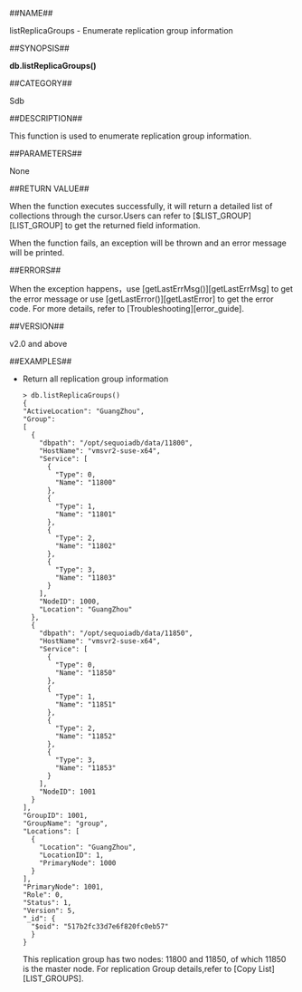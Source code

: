 ##NAME##

listReplicaGroups - Enumerate replication group information

##SYNOPSIS##

**db.listReplicaGroups()**

##CATEGORY##

Sdb

##DESCRIPTION##

This function is used to enumerate replication group information.

##PARAMETERS##

None

##RETURN VALUE##

When the function executes successfully, it will return a detailed list of collections through the cursor.Users can refer to [$LIST_GROUP][LIST_GROUP] to get the returned field information.

When the function fails, an exception will be thrown and an error message will be printed.

##ERRORS##

When the exception happens，use [getLastErrMsg()][getLastErrMsg] to get the error message or use [getLastError()][getLastError] to get the error code. For more details, refer to [Troubleshooting][error_guide].

##VERSION##

v2.0 and above

##EXAMPLES##

* Return all replication group information

    ```lang-javascript
    > db.listReplicaGroups()
    {
    "ActiveLocation": "GuangZhou",
    "Group": 
    [
      {
        "dbpath": "/opt/sequoiadb/data/11800",
        "HostName": "vmsvr2-suse-x64",
        "Service": [
          {
            "Type": 0,
            "Name": "11800"
          },
          {
            "Type": 1,
            "Name": "11801"
          },
          {
            "Type": 2,
            "Name": "11802"
          },
          {
            "Type": 3,
            "Name": "11803"
          }
        ],
        "NodeID": 1000,
        "Location": "GuangZhou"
      },
      {
        "dbpath": "/opt/sequoiadb/data/11850",
        "HostName": "vmsvr2-suse-x64",
        "Service": [
          {
            "Type": 0,
            "Name": "11850"
          },
          {
            "Type": 1,
            "Name": "11851"
          },
          {
            "Type": 2,
            "Name": "11852"
          },
          {
            "Type": 3,
            "Name": "11853"
          }
        ],
        "NodeID": 1001
      }
    ],
    "GroupID": 1001,
    "GroupName": "group",
    "Locations": [
      {
        "Location": "GuangZhou",
        "LocationID": 1,
        "PrimaryNode": 1000
      }
    ],
    "PrimaryNode": 1001,
    "Role": 0,
    "Status": 1,
    "Version": 5,
    "_id": {
      "$oid": "517b2fc33d7e6f820fc0eb57"
      }
    }
    ```

    This replication group has two nodes: 11800 and 11850, of which 11850 is the master node. For replication Group details,refer to [Copy List][LIST_GROUPS].


[^_^]:
     Links
[LIST_GROUP]:manual/Manual/SQL_Grammar/Monitoring/LIST_GROUP.md
[getLastErrMsg]:manual/Manual/Sequoiadb_Command/Global/getLastErrMsg.md
[getLastError]:manual/Manual/Sequoiadb_Command/Global/getLastError.md
[error_guide]:manual/FAQ/faq_sdb.md
[LIST_GROUPS]:manual/Manual/List/SDB_LIST_GROUPS.md